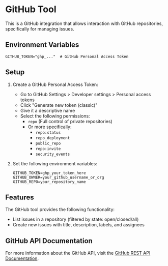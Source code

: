 # GitHub Tool

This is a GitHub integration that allows interaction with GitHub repositories, specifically for managing issues.

## Environment Variables

```env
GITHUB_TOKEN="ghp_..."  # GitHub Personal Access Token
```

## Setup

1. Create a GitHub Personal Access Token:

   - Go to GitHub Settings > Developer settings > Personal access tokens
   - Click "Generate new token (classic)"
   - Give it a descriptive name
   - Select the following permissions:
     - `repo` (Full control of private repositories)
     - Or more specifically:
       - `repo:status`
       - `repo_deployment`
       - `public_repo`
       - `repo:invite`
       - `security_events`

2. Set the following environment variables:
   ```
   GITHUB_TOKEN=ghp_your_token_here
   GITHUB_OWNER=your_github_username_or_org
   GITHUB_REPO=your_repository_name
   ```

## Features

The GitHub tool provides the following functionality:

- List issues in a repository (filtered by state: open/closed/all)
- Create new issues with title, description, labels, and assignees

## GitHub API Documentation

For more information about the GitHub API, visit the [GitHub REST API Documentation](https://docs.github.com/en/rest).
